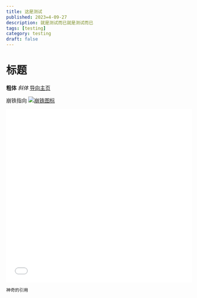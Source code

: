 ```yaml
---
title: 这是测试
published: 2023=4-09-27
description: 就是测试而已就是测试而已
tags: [testing]
category: testing
draft: false
---
```


# 标题
**粗体** *斜体* 
[导向主页](https://lizr.pages.dev/) 

崩铁指向
[![崩铁图标](https://webstatic.mihoyo.com/upload/event/2022/07/29/c31dd1d732913e4ab5f3d4f03346a706_9097205533659112586.png)](https://sr.mihoyo.com)

<iframe width="100%" height="468" src="//player.bilibili.com/player.html?bvid=1EF411X7PF" scrolling="no" border="0" frameborder="no" framespacing="0" allowfullscreen="true"> </iframe>

```sh
神奇的引用
```